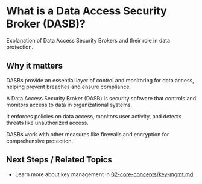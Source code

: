 # What is a Data Access Security Broker (DASB)?

Explanation of Data Access Security Brokers and their role in data protection.


## Why it matters
DASBs provide an essential layer of control and monitoring for data access, helping prevent breaches and ensure compliance.

A Data Access Security Broker (DASB) is security software that controls and monitors access to data in organizational systems.

It enforces policies on data access, monitors user activity, and detects threats like unauthorized access.

DASBs work with other measures like firewalls and encryption for comprehensive protection.

## Next Steps / Related Topics
- Learn more about key management in [02-core-concepts/key-mgmt.md](/02-core-concepts/key-mgmt).
